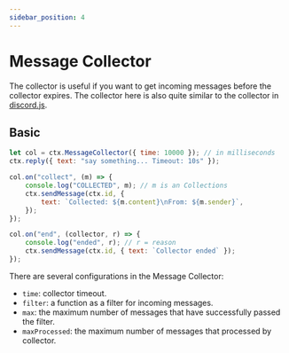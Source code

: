 ```yaml
---
sidebar_position: 4
---
```


# Message Collector

The collector is useful if you want to get incoming messages before the collector expires. The collector here is also quite similar to the collector in [discord.js](https://discordjs.guide/popular-topics/collectors.html#message-collectors).

## Basic

```js showLineNumbers
let col = ctx.MessageCollector({ time: 10000 }); // in milliseconds
ctx.reply({ text: "say something... Timeout: 10s" });

col.on("collect", (m) => {
    console.log("COLLECTED", m); // m is an Collections
    ctx.sendMessage(ctx.id, {
        text: `Collected: ${m.content}\nFrom: ${m.sender}`,
    });
});

col.on("end", (collector, r) => {
    console.log("ended", r); // r = reason
    ctx.sendMessage(ctx.id, { text: `Collector ended` });
});
```

There are several configurations in the Message Collector:
- `time`: collector timeout.
- `filter`: a function as a filter for incoming messages.
- `max`: the maximum number of messages that have successfully passed the filter.
- `maxProcessed`: the maximum number of messages that processed by collector.